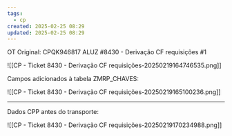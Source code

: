 ```yaml
---
tags:
  - cp
created: 2025-02-25 08:29
updated: 2025-02-25 08:29
---
```

OT Original: 
CPQK946817       ALUZ         #8430 - Derivação CF requisições #1

![[CP - Ticket 8430 - Derivação CF requisições-20250219164746535.png]]

Campos adicionados à tabela ZMRP_CHAVES:

![[CP - Ticket 8430 - Derivação CF requisições-20250219165100236.png]]




---
Dados CPP antes do transporte:

![[CP - Ticket 8430 - Derivação CF requisições-20250219170234988.png]]
